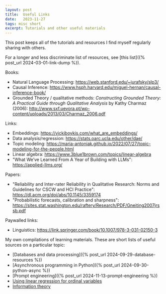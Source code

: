 ```yaml
---
layout: post
title:  Useful Links
date:   2023-11-27
tags: misc short
excerpt: Tutorials and other useful materials
---
```


This post keeps all of the tutorials and resources I find myself regularly sharing with others.

For a longer and less discriminate list of resources, see [this list]({% post_url 2024-03-01-link-dump %}).

Books:
 - Natural Language Processing: <https://web.stanford.edu/~jurafsky/slp3/>
 - Causal Inference: <https://www.hsph.harvard.edu/miguel-hernan/causal-inference-book/>
 - Grounded Theory / qualitative methods: _Constructing Grounded Theory: A Practical Guide through Qualitative Analysis_ by Kathy Charmaz (2006): <http://www.sxf.uevora.pt/wp-content/uploads/2013/03/Charmaz_2006.pdf>

Links:
 - Embeddings: <https://vickiboykis.com/what_are_embeddings/>
 - Data analysis/regression: <https://stats.oarc.ucla.edu/other/dae/>
 - Topic modeling: <https://maria-antoniak.github.io/2022/07/27/topic-modeling-for-the-people.html>
 - Linear algebra: <https://www.3blue1brown.com/topics/linear-algebra>
 - "What We’ve Learned From A Year of Building with LLMs": <https://applied-llms.org/>

Papers:
 - "Reliability and Inter-rater Reliability in Qualitative Research: Norms and Guidelines for CSCW and HCI Practice": <https://dl.acm.org/doi/abs/10.1145/3359174>
 - "Probabilistic forecasts, calibration and sharpness": <https://sites.stat.washington.edu/raftery/Research/PDF/Gneiting2007jrssb.pdf>

Paywalled links:
 - Linguistics: <https://link.springer.com/book/10.1007/978-3-031-02150-3>

My own compilations of learning materials. These are short lists of useful sources on a particular topic:
 - [Databases and data processing]({% post_url 2024-09-29-database-resources %})
 - [Asynchronous programming in Python]({% post_url 2024-09-30-python-async %})
 - [Prompt engineering]({% post_url 2024-11-13-prompt-engineering %})
 - [Using linear regression for ordinal variables](https://zwlevonian.medium.com/why-not-use-linear-regression-for-star-ratings-58c0cd0e5dae)
 - [Information theory](https://zwlevonian.medium.com/information-theory-crowdsourced-sources-15c1ec66ab3e)
